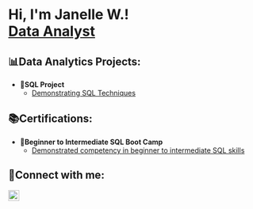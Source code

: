 <h1>Hi, I'm Janelle W.! <br/><a 
href="www.linkedin.com/in/williams-janelle">Data Analyst</a>
</h1>

<h2>📊Data Analytics Projects:</h2>

- <b>💾SQL Project</b>
  - [Demonstrating SQL Techniques](https://github.com/jciwilliams1/SQL_Techinques)

<h2>📚Certifications:</h2>

- <b>📜Beginner to Intermediate SQL Boot Camp</b>
  - [Demonstrated competency in beginner to intermediate SQL skills](www.linkedin.com/in/williams-janelle)


<h2>📱Connect with me:</h2>
<a href="www.linkedin.com/in/williams-janelle" target="_blank">
  <img align="left" alt="Janelle W. | LinkedIn" width="22px" src="https://cdn.jsdelivr.net/npm/simple-icons@v3/icons/linkedin.svg" />
</a>


